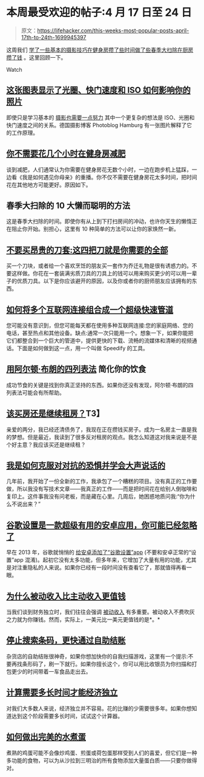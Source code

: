 # 本周最受欢迎的帖子:4 月 17 日至 24 日

> 原文：<https://lifehacker.com/this-weeks-most-popular-posts-april-17th-to-24th-1699945397>

这周我们 [学了一些基本的摄影技巧](https://lifehacker.com/how-aperture-shutter-speed-and-iso-affect-pictures-sh-1699204484)[在健身房攒了些时间](http://vitals.lifehacker.com/you-dont-need-to-spend-hours-in-the-gym-to-lose-weight-1699058686)[做了些春季大扫除](http://lifehacker.com/top-10-lazy-yet-smart-ways-to-spring-clean-your-home-1698662777)[在厨房攒了钱](http://lifehacker.com/dont-buy-expensive-knife-sets-these-four-knives-are-al-1698973316) 。这里回顾一下。

Watch

## [这张图表显示了光圈、快门速度和 ISO 如何影响你的照片](http://lifehacker.com/how-aperture-shutter-speed-and-iso-affect-pictures-sh-1699204484)

即使只是学习基本的 [摄影也需要一点努力](http://lifehacker.com/basics-of-photography-the-complete-guide-5815742) 其中一个更复杂的想法是 ISO、光圈和快门速度之间的关系。德国摄影博客 Photoblog Hamburg 有一张图片解释了它的工作原理。

## [你不需要花几个小时在健身房减肥](http://vitals.lifehacker.com/you-dont-need-to-spend-hours-in-the-gym-to-lose-weight-1699058686)

谈到减肥，人们通常认为你需要在健身房花无数个小时，一边在跑步机上猛踩，一边看《我是如何遇见你母亲》的重播。你不仅不需要在健身房花太多时间，把时间花在其他地方可能更好。原因如下。

## 春季大扫除的 10 大懒而聪明的方法

这是春季大扫除的时间。即使你有从上到下打扫房间的冲动，也许你天生的懒惰正在阻止你开始。别担心，这里有 10 种简单的方法可以让你的家焕然一新。

## [不要买昂贵的刀套:这四把刀就是你需要的全部](http://lifehacker.com/dont-buy-expensive-knife-sets-these-four-knives-are-al-1698973316)

买一个刀块，或者给一个喜欢烹饪的朋友买一套作为乔迁礼物是很有诱惑力的。不要这样做。你花在一套装满劣质刀具的刀具上的钱可以用来购买更少的可以用一辈子的优质刀具。以下是你应该避开的原因，以及你或者你的厨师朋友应该拥有的东西。

## [如何将多个互联网连接组合成一个超级快速管道](http://lifehacker.com/how-to-combine-multiple-internet-connections-into-one-s-1699431630)

您可能没有意识到，但您可能每天都在使用多种互联网连接:您的家庭网络、您的电话，甚至热点和其他设备。缺点:通常一次只能用一个。想象一下，如果你能把它们都整合到一个巨大的管道中，提供更快的下载、流畅的流媒体和清晰的视频通话。下面是如何做到这一点，用一个叫做 Speedify 的工具。

## [用阿尔顿·布朗的四列表法](http://lifehacker.com/simplify-your-diet-with-alton-browns-four-lists-method-1699651847) 简化你的饮食

成功节食的关键是找到你真正坚持的东西。如果你还没有发现，阿尔顿·布朗的四列表法可能会有所帮助。

## [该买房还是继续租房？](http://twocents.lifehacker.com/should-i-buy-a-home-or-just-keep-renting-1699277766)T3】

亲爱的两分，我已经还清债务了，我现在正在攒钱买房子。成为一名房主一直是我的梦想。但是最近，我读到了很多反对租房的观点。我怎么知道这对我来说是不是个好主意？我应该买还是继续租？

## [我是如何克服对对抗的恐惧并学会大声说话的](http://lifehacker.com/how-i-got-over-my-fear-of-confrontation-and-learned-to-1699617728)

几年前，我开始了一份全新的工作，我承包了一个糟糕的项目。没有真正的工作要做，所以我没有写技术文章——我真正的工作——而是把时间花在给别人倒咖啡和复印上。这件事我没有问老板，而是藏在心里。几周后，她困惑地质问我:“你为什么不说出来？”

## [谷歌设置是一款超级有用的安卓应用，你可能已经忽略了](http://lifehacker.com/google-settings-is-a-super-useful-android-app-youve-pro-1699448508)

早在 2013 年，谷歌就悄悄的 [给安卓添加了“谷歌设置”app](http://www.androidpolice.com/2013/02/26/silently-installing-itself-on-a-device-near-you-the-green-google-settings-icon-its-just-google-play-services-3-0/) (不要和安卓正常的“设置”app 混淆)。起初它没有太多功能，但多年来，它增加了大量有用的功能，尤其是对注重隐私的人来说。如果你已经有一段时间没有查看它了，那就值得再看一眼。

## [为什么被动收入比主动收入更值钱](http://lifehacker.com/why-passive-income-is-worth-more-than-active-income-1698928192)

当我们谈到财务独立时，我们往往会强调 [被动收入](http://lifehacker.com/four-low-risk-ways-to-generate-passive-income-and-make-5801188) 有多重要。被动收入不费吹灰之力就为你赚钱。然而，实际上，一美元比一美元更值钱的是*。*

## [停止搜索条码，更快通过自助结账](http://lifehacker.com/stop-searching-for-the-barcode-to-get-through-self-chec-1697862623)

杂货店的自助结账很神奇，如果你想加快你的自我扫描游戏，这里有一个提示:不要再找条形码了，刷一下就行。如果你擅长这个，你可以用比收银员为你扫描和打包更少的时间带着一车食品走出去。

## [计算需要多长时间才能经济独立](http://twocents.lifehacker.com/calculate-how-long-it-will-take-to-become-financially-i-1698841483)

对我们大多数人来说，经济独立并不容易。花的比赚的少需要很多年。如果你想知道达到这个阶段需要多长时间，试试这个计算器。

## [如何做出完美的水煮蛋](http://skillet.lifehacker.com/how-to-make-the-perfect-hard-boiled-egg-1699544159)

煮熟的鸡蛋可能不会像炒鸡蛋、煎蛋或荷包蛋那样受到人们的喜爱，但它们是一种多功能的食物，可以为从沙拉到三明治的所有食物添加大量蛋白质——只要你做得对。